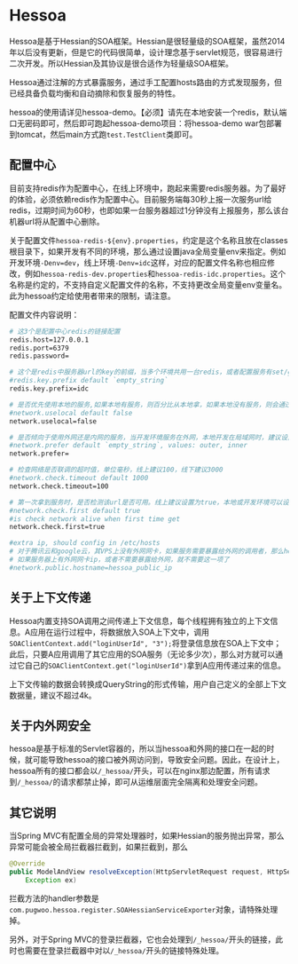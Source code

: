 # Hessoa

Hessoa是基于Hessian的SOA框架。Hessian是很轻量级的SOA框架，虽然2014年以后没有更新，但是它的代码很简单，设计理念基于servlet规范，很容易进行二次开发。所以Hessian及其协议是很合适作为轻量级SOA框架。

Hessoa通过注解的方式暴露服务，通过手工配置hosts路由的方式发现服务，但已经具备负载均衡和自动摘除和恢复服务的特性。

hessoa的使用请详见hessoa-demo。【必须】请先在本地安装一个redis，默认端口无密码即可，然后即可跑起hessoa-demo项目：将hessoa-demo war包部署到tomcat，然后main方式跑`test.TestClient`类即可。

## 配置中心

目前支持redis作为配置中心，在线上环境中，跑起来需要redis服务器。为了最好的体验，必须依赖redis作为配置中心。目前服务端每30秒上报一次服务url给redis，过期时间为60秒，也即如果一台服务器超过1分钟没有上报服务，那么该台机器url将从配置中心删除。

关于配置文件`hessoa-redis-${env}.properties`，约定是这个名称且放在classes根目录下，如果开发有不同的环境，那么通过设置java全局变量env来指定。例如开发环境`-Denv=dev`，线上环境`-Denv=idc`这样，对应的配置文件名称也相应修改，例如`hessoa-redis-dev.properties`和`hessoa-redis-idc.properties`。这个名称是约定的，不支持自定义配置文件的名称，不支持更改全局变量env变量名。此为hessoa约定给使用者带来的限制，请注意。

配置文件内容说明：

```bash
# 这3个是配置中心redis的链接配置
redis.host=127.0.0.1
redis.port=6379
redis.password=

# 这个是redis中服务器url的key的前缀，当多个环境共用一台redis，或者配置服务有set/group分区时，可以使用
#redis.key.prefix default `empty_string`
redis.key.prefix=idc

# 是否优先使用本地的服务,如果本地有服务，则百分比从本地拿，如果本地没有服务，则会通过其它优先级拿。本地、开发、测试机器建议设置为true，线上负载均衡建议设置为false
#network.uselocal default false
network.uselocal=false

# 是否倾向于使用外网还是内网的服务，当开发环境服务在外网，本地开发在局域网时，建议设置为outer，这样不会调用到他人的机器上；线上环境建议设置为inner，优先使用内网
#network.prefer default `empty_string`, values: outer, inner
network.prefer=

# 检查网络是否联调的超时值，单位毫秒，线上建议100，线下建议3000
#network.check.timeout default 1000
network.check.timeout=100

# 第一次拿到服务时，是否检测该url是否可用。线上建议设置为true，本地或开发环境可以设置为false，节省启动时间。
#network.check.first default true
#is check network alive when first time get
network.check.first=true

#extra ip, should config in /etc/hosts
# 对于腾讯云和google云，其VPS上没有外网网卡，如果服务需要暴露给外网的调用者，那么hessoa自动注册时要告诉hessoa外网ip地址。这个外网ip地址每台机器不同，这里设计为配置hostname，然后在/etc/hosts中配置该hostname对应的ip地址，例如`123.34.56.7 hessoa_public_ip`
# 如果服务器上有外网网卡ip，或者不需要暴露给外网，就不需要这一项了
#network.public.hostname=hessoa_public_ip
```

## 关于上下文传递

Hessoa内置支持SOA调用之间传递上下文信息，每个线程拥有独立的上下文信息。A应用在运行过程中，将数据放入SOA上下文中，调用`SOAClientContext.add("loginUserId", "3");`将登录信息放在SOA上下文中；此后，只要A应用调用了其它应用的SOA服务（无论多少次），那么对方就可以通过它自己的`SOAClientContext.get("loginUserId")`拿到A应用传递过来的信息。

上下文传输的数据会转换成QueryString的形式传输，用户自己定义的全部上下文数据量，建议不超过4k。

## 关于内外网安全

hessoa是基于标准的Servlet容器的，所以当hessoa和外网的接口在一起的时候，就可能导致hessoa的接口被外网访问到，导致安全问题。因此，在设计上，hessoa所有的接口都会以`/_hessoa/`开头，可以在nginx那边配置，所有请求到`/_hessoa/`的请求都禁止掉，即可从运维层面完全隔离和处理安全问题。

## 其它说明

当Spring MVC有配置全局的异常处理器时，如果Hessian的服务抛出异常，那么异常可能会被全局拦截器拦截到，如果拦截到，那么

```java
@Override
public ModelAndView resolveException(HttpServletRequest request, HttpServletResponse response, Object handler,
	Exception ex)
```

拦截方法的handler参数是`com.pugwoo.hessoa.register.SOAHessianServiceExporter`对象，请特殊处理掉。

另外，对于Spring MVC的登录拦截器，它也会处理到`/_hessoa/`开头的链接，此时也需要在登录拦截器中对以`/_hessoa/`开头的链接特殊处理。

